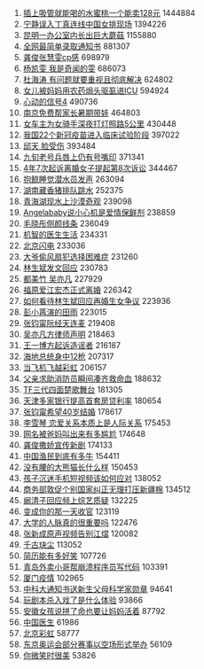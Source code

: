 1. [插上吸管就能喝的水蜜桃一个能卖128元](https://s.weibo.com/weibo?q=%23%E6%8F%92%E4%B8%8A%E5%90%B8%E7%AE%A1%E5%B0%B1%E8%83%BD%E5%96%9D%E7%9A%84%E6%B0%B4%E8%9C%9C%E6%A1%83%E4%B8%80%E4%B8%AA%E8%83%BD%E5%8D%96128%E5%85%83%23&Refer=top) 1444884
1. [宁静误入丁真连线中国女排现场](https://s.weibo.com/weibo?q=%23%E5%AE%81%E9%9D%99%E8%AF%AF%E5%85%A5%E4%B8%81%E7%9C%9F%E8%BF%9E%E7%BA%BF%E4%B8%AD%E5%9B%BD%E5%A5%B3%E6%8E%92%E7%8E%B0%E5%9C%BA%23&Refer=top) 1394226
1. [昆明一办公室内长出巨大蘑菇](https://s.weibo.com/weibo?q=%23%E6%98%86%E6%98%8E%E4%B8%80%E5%8A%9E%E5%85%AC%E5%AE%A4%E5%86%85%E9%95%BF%E5%87%BA%E5%B7%A8%E5%A4%A7%E8%98%91%E8%8F%87%23&Refer=top) 1155880
1. [全网最简单录取通知书](https://s.weibo.com/weibo?q=%23%E5%85%A8%E7%BD%91%E6%9C%80%E7%AE%80%E5%8D%95%E5%BD%95%E5%8F%96%E9%80%9A%E7%9F%A5%E4%B9%A6%23&Refer=top) 881307
1. [龚俊张慧雯cp感](https://s.weibo.com/weibo?q=%23%E9%BE%9A%E4%BF%8A%E5%BC%A0%E6%85%A7%E9%9B%AFcp%E6%84%9F%23&Refer=top) 698979
1. [杨凯雯 我是奇闻的雯](https://s.weibo.com/weibo?q=%E6%9D%A8%E5%87%AF%E9%9B%AF%20%E6%88%91%E6%98%AF%E5%A5%87%E9%97%BB%E7%9A%84%E9%9B%AF&Refer=top) 686073
1. [杜海涛 有问题就要重视且彻底解决](https://s.weibo.com/weibo?q=%E6%9D%9C%E6%B5%B7%E6%B6%9B%20%E6%9C%89%E9%97%AE%E9%A2%98%E5%B0%B1%E8%A6%81%E9%87%8D%E8%A7%86%E4%B8%94%E5%BD%BB%E5%BA%95%E8%A7%A3%E5%86%B3&Refer=top) 624802
1. [女儿被妈妈用农药焗头驱虱进ICU](https://s.weibo.com/weibo?q=%23%E5%A5%B3%E5%84%BF%E8%A2%AB%E5%A6%88%E5%A6%88%E7%94%A8%E5%86%9C%E8%8D%AF%E7%84%97%E5%A4%B4%E9%A9%B1%E8%99%B1%E8%BF%9BICU%23&Refer=top) 594924
1. [心动的信号4](https://s.weibo.com/weibo?q=%23%E5%BF%83%E5%8A%A8%E7%9A%84%E4%BF%A1%E5%8F%B74%23&Refer=top) 490736
1. [南京免费帮家长暑期带娃](https://s.weibo.com/weibo?q=%23%E5%8D%97%E4%BA%AC%E5%85%8D%E8%B4%B9%E5%B8%AE%E5%AE%B6%E9%95%BF%E6%9A%91%E6%9C%9F%E5%B8%A6%E5%A8%83%23&Refer=top) 464803
1. [女车主为女骑手深夜打灯照路5公里](https://s.weibo.com/weibo?q=%23%E5%A5%B3%E8%BD%A6%E4%B8%BB%E4%B8%BA%E5%A5%B3%E9%AA%91%E6%89%8B%E6%B7%B1%E5%A4%9C%E6%89%93%E7%81%AF%E7%85%A7%E8%B7%AF5%E5%85%AC%E9%87%8C%23&Refer=top) 430448
1. [我国22个新冠疫苗进入临床试验阶段](https://s.weibo.com/weibo?q=%23%E6%88%91%E5%9B%BD22%E4%B8%AA%E6%96%B0%E5%86%A0%E7%96%AB%E8%8B%97%E8%BF%9B%E5%85%A5%E4%B8%B4%E5%BA%8A%E8%AF%95%E9%AA%8C%E9%98%B6%E6%AE%B5%23&Refer=top) 397022
1. [邱天 脸受伤](https://s.weibo.com/weibo?q=%E9%82%B1%E5%A4%A9%20%E8%84%B8%E5%8F%97%E4%BC%A4&Refer=top) 393484
1. [九旬老号兵唇上仍有号嘴印](https://s.weibo.com/weibo?q=%23%E4%B9%9D%E6%97%AC%E8%80%81%E5%8F%B7%E5%85%B5%E5%94%87%E4%B8%8A%E4%BB%8D%E6%9C%89%E5%8F%B7%E5%98%B4%E5%8D%B0%23&Refer=top) 371341
1. [4年7次起诉离婚女子提起第8次诉讼](https://s.weibo.com/weibo?q=%234%E5%B9%B47%E6%AC%A1%E8%B5%B7%E8%AF%89%E7%A6%BB%E5%A9%9A%E5%A5%B3%E5%AD%90%E6%8F%90%E8%B5%B7%E7%AC%AC8%E6%AC%A1%E8%AF%89%E8%AE%BC%23&Refer=top) 344467
1. [抱鲸睡觉潜水员发声](https://s.weibo.com/weibo?q=%23%E6%8A%B1%E9%B2%B8%E7%9D%A1%E8%A7%89%E6%BD%9C%E6%B0%B4%E5%91%98%E5%8F%91%E5%A3%B0%23&Refer=top) 263094
1. [湖南藏香猪排队跳水](https://s.weibo.com/weibo?q=%23%E6%B9%96%E5%8D%97%E8%97%8F%E9%A6%99%E7%8C%AA%E6%8E%92%E9%98%9F%E8%B7%B3%E6%B0%B4%23&Refer=top) 252375
1. [青海湖现水上沙漠奇观](https://s.weibo.com/weibo?q=%23%E9%9D%92%E6%B5%B7%E6%B9%96%E7%8E%B0%E6%B0%B4%E4%B8%8A%E6%B2%99%E6%BC%A0%E5%A5%87%E8%A7%82%23&Refer=top) 239098
1. [Angelababy说小心机是爱情保鲜剂](https://s.weibo.com/weibo?q=%23Angelababy%E8%AF%B4%E5%B0%8F%E5%BF%83%E6%9C%BA%E6%98%AF%E7%88%B1%E6%83%85%E4%BF%9D%E9%B2%9C%E5%89%82%23&Refer=top) 238859
1. [毛晓彤侧颜线条](https://s.weibo.com/weibo?q=%23%E6%AF%9B%E6%99%93%E5%BD%A4%E4%BE%A7%E9%A2%9C%E7%BA%BF%E6%9D%A1%23&Refer=top) 236049
1. [机智的医生生活](https://s.weibo.com/weibo?q=%E6%9C%BA%E6%99%BA%E7%9A%84%E5%8C%BB%E7%94%9F%E7%94%9F%E6%B4%BB&Refer=top) 234331
1. [北京闪电](https://s.weibo.com/weibo?q=%E5%8C%97%E4%BA%AC%E9%97%AA%E7%94%B5&Refer=top) 233036
1. [大爷偷风扇犯选择困难症](https://s.weibo.com/weibo?q=%23%E5%A4%A7%E7%88%B7%E5%81%B7%E9%A3%8E%E6%89%87%E7%8A%AF%E9%80%89%E6%8B%A9%E5%9B%B0%E9%9A%BE%E7%97%87%23&Refer=top) 231260
1. [林生斌发文回应](https://s.weibo.com/weibo?q=%23%E6%9E%97%E7%94%9F%E6%96%8C%E5%8F%91%E6%96%87%E5%9B%9E%E5%BA%94%23&Refer=top) 230783
1. [都美竹 吴亦凡](https://s.weibo.com/weibo?q=%E9%83%BD%E7%BE%8E%E7%AB%B9%20%E5%90%B4%E4%BA%A6%E5%87%A1&Refer=top) 227929
1. [福原爱江宏杰正式离婚](https://s.weibo.com/weibo?q=%23%E7%A6%8F%E5%8E%9F%E7%88%B1%E6%B1%9F%E5%AE%8F%E6%9D%B0%E6%AD%A3%E5%BC%8F%E7%A6%BB%E5%A9%9A%23&Refer=top) 226342
1. [如何看待林生斌回应再婚生女争议](https://s.weibo.com/weibo?q=%23%E5%A6%82%E4%BD%95%E7%9C%8B%E5%BE%85%E6%9E%97%E7%94%9F%E6%96%8C%E5%9B%9E%E5%BA%94%E5%86%8D%E5%A9%9A%E7%94%9F%E5%A5%B3%E4%BA%89%E8%AE%AE%23&Refer=top) 223936
1. [彭小苒演的田雨](https://s.weibo.com/weibo?q=%23%E5%BD%AD%E5%B0%8F%E8%8B%92%E6%BC%94%E7%9A%84%E7%94%B0%E9%9B%A8%23&Refer=top) 223015
1. [张钧甯阮经天连麦](https://s.weibo.com/weibo?q=%23%E5%BC%A0%E9%92%A7%E7%94%AF%E9%98%AE%E7%BB%8F%E5%A4%A9%E8%BF%9E%E9%BA%A6%23&Refer=top) 219408
1. [吴亦凡方律师声明](https://s.weibo.com/weibo?q=%23%E5%90%B4%E4%BA%A6%E5%87%A1%E6%96%B9%E5%BE%8B%E5%B8%88%E5%A3%B0%E6%98%8E%23&Refer=top) 218463
1. [王一博方起诉造谣者](https://s.weibo.com/weibo?q=%23%E7%8E%8B%E4%B8%80%E5%8D%9A%E6%96%B9%E8%B5%B7%E8%AF%89%E9%80%A0%E8%B0%A3%E8%80%85%23&Refer=top) 216187
1. [海地总统身中12枪](https://s.weibo.com/weibo?q=%23%E6%B5%B7%E5%9C%B0%E6%80%BB%E7%BB%9F%E8%BA%AB%E4%B8%AD12%E6%9E%AA%23&Refer=top) 207317
1. [当飞机飞越彩虹](https://s.weibo.com/weibo?q=%23%E5%BD%93%E9%A3%9E%E6%9C%BA%E9%A3%9E%E8%B6%8A%E5%BD%A9%E8%99%B9%23&Refer=top) 206157
1. [父亲求助消防员瞬间凑齐救命血](https://s.weibo.com/weibo?q=%23%E7%88%B6%E4%BA%B2%E6%B1%82%E5%8A%A9%E6%B6%88%E9%98%B2%E5%91%98%E7%9E%AC%E9%97%B4%E5%87%91%E9%BD%90%E6%95%91%E5%91%BD%E8%A1%80%23&Refer=top) 188632
1. [TF三代四面楚歌舞台](https://s.weibo.com/weibo?q=%23TF%E4%B8%89%E4%BB%A3%E5%9B%9B%E9%9D%A2%E6%A5%9A%E6%AD%8C%E8%88%9E%E5%8F%B0%23&Refer=top) 181305
1. [天津多家银行提高首套房贷利率](https://s.weibo.com/weibo?q=%23%E5%A4%A9%E6%B4%A5%E5%A4%9A%E5%AE%B6%E9%93%B6%E8%A1%8C%E6%8F%90%E9%AB%98%E9%A6%96%E5%A5%97%E6%88%BF%E8%B4%B7%E5%88%A9%E7%8E%87%23&Refer=top) 180654
1. [张钧甯希望40岁结婚](https://s.weibo.com/weibo?q=%23%E5%BC%A0%E9%92%A7%E7%94%AF%E5%B8%8C%E6%9C%9B40%E5%B2%81%E7%BB%93%E5%A9%9A%23&Refer=top) 178617
1. [李雪琴 恋爱关系本质上是人际关系](https://s.weibo.com/weibo?q=%E6%9D%8E%E9%9B%AA%E7%90%B4%20%E6%81%8B%E7%88%B1%E5%85%B3%E7%B3%BB%E6%9C%AC%E8%B4%A8%E4%B8%8A%E6%98%AF%E4%BA%BA%E9%99%85%E5%85%B3%E7%B3%BB&Refer=top) 175453
1. [网名被爸妈叫出来有多尴尬](https://s.weibo.com/weibo?q=%23%E7%BD%91%E5%90%8D%E8%A2%AB%E7%88%B8%E5%A6%88%E5%8F%AB%E5%87%BA%E6%9D%A5%E6%9C%89%E5%A4%9A%E5%B0%B4%E5%B0%AC%23&Refer=top) 174648
1. [龚俊撒娇宣传新剧](https://s.weibo.com/weibo?q=%23%E9%BE%9A%E4%BF%8A%E6%92%92%E5%A8%87%E5%AE%A3%E4%BC%A0%E6%96%B0%E5%89%A7%23&Refer=top) 174133
1. [中国渔民到底有多牛](https://s.weibo.com/weibo?q=%23%E4%B8%AD%E5%9B%BD%E6%B8%94%E6%B0%91%E5%88%B0%E5%BA%95%E6%9C%89%E5%A4%9A%E7%89%9B%23&Refer=top) 154411
1. [没有腰的大熊猫长什么样](https://s.weibo.com/weibo?q=%23%E6%B2%A1%E6%9C%89%E8%85%B0%E7%9A%84%E5%A4%A7%E7%86%8A%E7%8C%AB%E9%95%BF%E4%BB%80%E4%B9%88%E6%A0%B7%23&Refer=top) 150453
1. [孩子沉迷手机短视频该如何应对](https://s.weibo.com/weibo?q=%23%E5%AD%A9%E5%AD%90%E6%B2%89%E8%BF%B7%E6%89%8B%E6%9C%BA%E7%9F%AD%E8%A7%86%E9%A2%91%E8%AF%A5%E5%A6%82%E4%BD%95%E5%BA%94%E5%AF%B9%23&Refer=top) 138052
1. [商务部敦促个别国家纠正无理打压新疆棉](https://s.weibo.com/weibo?q=%23%E5%95%86%E5%8A%A1%E9%83%A8%E6%95%A6%E4%BF%83%E4%B8%AA%E5%88%AB%E5%9B%BD%E5%AE%B6%E7%BA%A0%E6%AD%A3%E6%97%A0%E7%90%86%E6%89%93%E5%8E%8B%E6%96%B0%E7%96%86%E6%A3%89%23&Refer=top) 134512
1. [阚清子回应频上综艺质疑](https://s.weibo.com/weibo?q=%23%E9%98%9A%E6%B8%85%E5%AD%90%E5%9B%9E%E5%BA%94%E9%A2%91%E4%B8%8A%E7%BB%BC%E8%89%BA%E8%B4%A8%E7%96%91%23&Refer=top) 132225
1. [变成你的那一天收官](https://s.weibo.com/weibo?q=%23%E5%8F%98%E6%88%90%E4%BD%A0%E7%9A%84%E9%82%A3%E4%B8%80%E5%A4%A9%E6%94%B6%E5%AE%98%23&Refer=top) 123119
1. [大学的人脉真的很重要吗](https://s.weibo.com/weibo?q=%23%E5%A4%A7%E5%AD%A6%E7%9A%84%E4%BA%BA%E8%84%89%E7%9C%9F%E7%9A%84%E5%BE%88%E9%87%8D%E8%A6%81%E5%90%97%23&Refer=top) 122476
1. [张新成原声视频告别江熠](https://s.weibo.com/weibo?q=%23%E5%BC%A0%E6%96%B0%E6%88%90%E5%8E%9F%E5%A3%B0%E8%A7%86%E9%A2%91%E5%91%8A%E5%88%AB%E6%B1%9F%E7%86%A0%23&Refer=top) 120082
1. [千古玦尘](https://s.weibo.com/weibo?q=%E5%8D%83%E5%8F%A4%E7%8E%A6%E5%B0%98&Refer=top) 113052
1. [简历能有多好笑](https://s.weibo.com/weibo?q=%23%E7%AE%80%E5%8E%86%E8%83%BD%E6%9C%89%E5%A4%9A%E5%A5%BD%E7%AC%91%23&Refer=top) 107726
1. [青岛外卖小哥帮崩溃程序员写代码](https://s.weibo.com/weibo?q=%23%E9%9D%92%E5%B2%9B%E5%A4%96%E5%8D%96%E5%B0%8F%E5%93%A5%E5%B8%AE%E5%B4%A9%E6%BA%83%E7%A8%8B%E5%BA%8F%E5%91%98%E5%86%99%E4%BB%A3%E7%A0%81%23&Refer=top) 103391
1. [厦门疫情](https://s.weibo.com/weibo?q=%23%E5%8E%A6%E9%97%A8%E7%96%AB%E6%83%85%23&Refer=top) 102965
1. [中科大通知书送新生父母科学家勋章](https://s.weibo.com/weibo?q=%23%E4%B8%AD%E7%A7%91%E5%A4%A7%E9%80%9A%E7%9F%A5%E4%B9%A6%E9%80%81%E6%96%B0%E7%94%9F%E7%88%B6%E6%AF%8D%E7%A7%91%E5%AD%A6%E5%AE%B6%E5%8B%8B%E7%AB%A0%23&Refer=top) 94641
1. [玩剧本杀入戏了是什么体验](https://s.weibo.com/weibo?q=%23%E7%8E%A9%E5%89%A7%E6%9C%AC%E6%9D%80%E5%85%A5%E6%88%8F%E4%BA%86%E6%98%AF%E4%BB%80%E4%B9%88%E4%BD%93%E9%AA%8C%23&Refer=top) 93866
1. [安徽女孩说拼了命也要让妈妈活着](https://s.weibo.com/weibo?q=%23%E5%AE%89%E5%BE%BD%E5%A5%B3%E5%AD%A9%E8%AF%B4%E6%8B%BC%E4%BA%86%E5%91%BD%E4%B9%9F%E8%A6%81%E8%AE%A9%E5%A6%88%E5%A6%88%E6%B4%BB%E7%9D%80%23&Refer=top) 87792
1. [中国医生](https://s.weibo.com/weibo?q=%E4%B8%AD%E5%9B%BD%E5%8C%BB%E7%94%9F&Refer=top) 61986
1. [北京彩虹](https://s.weibo.com/weibo?q=%23%E5%8C%97%E4%BA%AC%E5%BD%A9%E8%99%B9%23&Refer=top) 58777
1. [东京奥运会部分赛事以空场形式举办](https://s.weibo.com/weibo?q=%23%E4%B8%9C%E4%BA%AC%E5%A5%A5%E8%BF%90%E4%BC%9A%E9%83%A8%E5%88%86%E8%B5%9B%E4%BA%8B%E4%BB%A5%E7%A9%BA%E5%9C%BA%E5%BD%A2%E5%BC%8F%E4%B8%BE%E5%8A%9E%23&Refer=top) 56109
1. [你微笑时很美](https://s.weibo.com/weibo?q=%E4%BD%A0%E5%BE%AE%E7%AC%91%E6%97%B6%E5%BE%88%E7%BE%8E&Refer=top) 53826